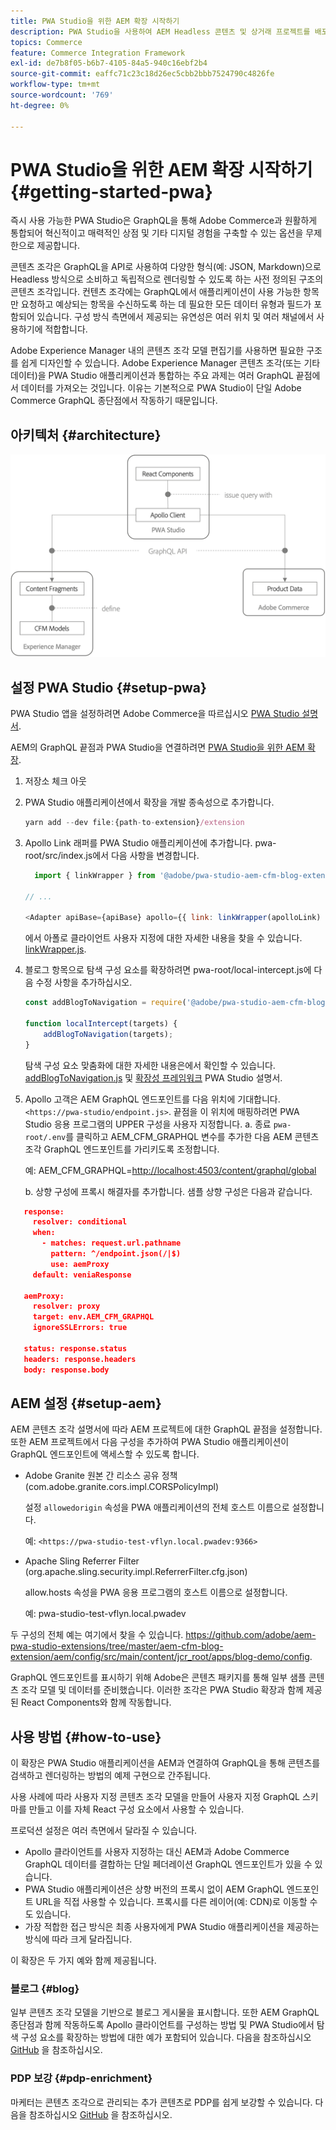 ```yaml
---
title: PWA Studio을 위한 AEM 확장 시작하기
description: PWA Studio을 사용하여 AEM Headless 콘텐츠 및 상거래 프로젝트를 배포하는 방법에 대해 알아봅니다.
topics: Commerce
feature: Commerce Integration Framework
exl-id: de7b8f05-b6b7-4105-84a5-940c16ebf2b4
source-git-commit: eaffc71c23c18d26ec5cbb2bbb7524790c4826fe
workflow-type: tm+mt
source-wordcount: '769'
ht-degree: 0%

---
```


# PWA Studio을 위한 AEM 확장 시작하기 {#getting-started-pwa}

즉시 사용 가능한 PWA Studio은 GraphQL을 통해 Adobe Commerce과 원활하게 통합되어 혁신적이고 매력적인 상점 및 기타 디지털 경험을 구축할 수 있는 옵션을 무제한으로 제공합니다.

콘텐츠 조각은 GraphQL을 API로 사용하여 다양한 형식(예: JSON, Markdown)으로 Headless 방식으로 소비하고 독립적으로 렌더링할 수 있도록 하는 사전 정의된 구조의 콘텐츠 조각입니다. 컨텐츠 조각에는 GraphQL에서 애플리케이션이 사용 가능한 항목만 요청하고 예상되는 항목을 수신하도록 하는 데 필요한 모든 데이터 유형과 필드가 포함되어 있습니다. 구성 방식 측면에서 제공되는 유연성은 여러 위치 및 여러 채널에서 사용하기에 적합합니다.

Adobe Experience Manager 내의 콘텐츠 조각 모델 편집기를 사용하면 필요한 구조를 쉽게 디자인할 수 있습니다. Adobe Experience Manager 콘텐츠 조각(또는 기타 데이터)을 PWA Studio 애플리케이션과 통합하는 주요 과제는 여러 GraphQL 끝점에서 데이터를 가져오는 것입니다. 이유는 기본적으로 PWA Studio이 단일 Adobe Commerce GraphQL 종단점에서 작동하기 때문입니다.

## 아키텍처 {#architecture}

![PWA 헤드리스 아키텍처](/help/commerce/cif/assets/pwa-studio/PWA-Studio_Architecture.png)

## 설정 PWA Studio {#setup-pwa}

PWA Studio 앱을 설정하려면 Adobe Commerce을 따르십시오 [PWA Studio 설명서](https://developer.adobe.com/commerce/pwa-studio/tutorials/).

AEM의 GraphQL 끝점과 PWA Studio을 연결하려면 [PWA Studio을 위한 AEM 확장](https://github.com/adobe/aem-pwa-studio-extensions).

1. 저장소 체크 아웃

1. PWA Studio 애플리케이션에서 확장을 개발 종속성으로 추가합니다.

   ```javascript
   yarn add --dev file:{path-to-extension}/extension
   ```

1. Apollo Link 래퍼를 PWA Studio 애플리케이션에 추가합니다. pwa-root/src/index.js에서 다음 사항을 변경합니다.

   ```javascript
     import { linkWrapper } from '@adobe/pwa-studio-aem-cfm-blog-extension';
   
   // ...
   
   <Adapter apiBase={apiBase} apollo={{ link: linkWrapper(apolloLink) }} store={store}>
   ```

   에서 아폴로 클라이언트 사용자 지정에 대한 자세한 내용을 찾을 수 있습니다. [linkWrapper.js](https://github.com/adobe/aem-pwa-studio-extensions/blob/master/aem-cfm-blog-extension/extension/src/linkWrapper.js).

1. 블로그 항목으로 탐색 구성 요소를 확장하려면 pwa-root/local-intercept.js에 다음 수정 사항을 추가하십시오.

   ```javascript
   const addBlogToNavigation = require('@adobe/pwa-studio-aem-cfm-blog-extension/src/addBlogToNavigation');
   
   function localIntercept(targets) {
       addBlogToNavigation(targets);
   }    
   ```

   탐색 구성 요소 맞춤화에 대한 자세한 내용은에서 확인할 수 있습니다. [addBlogToNavigation.js](https://github.com/adobe/aem-pwa-studio-extensions/blob/master/aem-cfm-blog-extension/extension/src/addBlogToNavigation.js) 및 [확장성 프레임워크](https://developer.adobe.com/commerce/pwa-studio/guides/general-concepts/extensibility/) PWA Studio 설명서.

1. Apollo 고객은 AEM GraphQL 엔드포인트를 다음 위치에 기대합니다. `<https://pwa-studio/endpoint.js>`. 끝점을 이 위치에 매핑하려면 PWA Studio 응용 프로그램의 UPPER 구성을 사용자 지정합니다. a. 종료 `pwa-root/.env`를 클릭하고 AEM_CFM_GRAPHQL 변수를 추가한 다음 AEM 콘텐츠 조각 GraphQL 엔드포인트를 가리키도록 조정합니다.

   예: AEM_CFM_GRAPHQL=<http://localhost:4503/content/graphql/global>

   b. 상향 구성에 프록시 해결자를 추가합니다. 샘플 상향 구성은 다음과 같습니다.

```json
   response:
     resolver: conditional
     when:
       - matches: request.url.pathname
         pattern: ^/endpoint.json(/|$)
         use: aemProxy
     default: veniaResponse

   aemProxy:
     resolver: proxy
     target: env.AEM_CFM_GRAPHQL
     ignoreSSLErrors: true

   status: response.status
   headers: response.headers
   body: response.body
```

## AEM 설정 {#setup-aem}

AEM 콘텐츠 조각 설명서에 따라 AEM 프로젝트에 대한 GraphQL 끝점을 설정합니다. 또한 AEM 프로젝트에서 다음 구성을 추가하여 PWA Studio 애플리케이션이 GraphQL 엔드포인트에 액세스할 수 있도록 합니다.

* Adobe Granite 원본 간 리소스 공유 정책(com.adobe.granite.cors.impl.CORSPolicyImpl)

  설정 `allowedorigin` 속성을 PWA 애플리케이션의 전체 호스트 이름으로 설정합니다.

  예:  `<https://pwa-studio-test-vflyn.local.pwadev:9366>`

* Apache Sling Referrer Filter (org.apache.sling.security.impl.ReferrerFilter.cfg.json)

  allow.hosts 속성을 PWA 응용 프로그램의 호스트 이름으로 설정합니다.

  예: pwa-studio-test-vflyn.local.pwadev

두 구성의 전체 예는 여기에서 찾을 수 있습니다. <https://github.com/adobe/aem-pwa-studio-extensions/tree/master/aem-cfm-blog-extension/aem/config/src/main/content/jcr_root/apps/blog-demo/config>.

GraphQL 엔드포인트를 표시하기 위해 Adobe은 콘텐츠 패키지를 통해 일부 샘플 콘텐츠 조각 모델 및 데이터를 준비했습니다. 이러한 조각은 PWA Studio 확장과 함께 제공된 React Components와 함께 작동합니다.

## 사용 방법 {#how-to-use}

이 확장은 PWA Studio 애플리케이션을 AEM과 연결하여 GraphQL을 통해 콘텐츠를 검색하고 렌더링하는 방법의 예제 구현으로 간주됩니다.

사용 사례에 따라 사용자 지정 콘텐츠 조각 모델을 만들어 사용자 지정 GraphQL 스키마를 만들고 이를 자체 React 구성 요소에서 사용할 수 있습니다.

프로덕션 설정은 여러 측면에서 달라질 수 있습니다.

* Apollo 클라이언트를 사용자 지정하는 대신 AEM과 Adobe Commerce GraphQL 데이터를 결합하는 단일 페더레이션 GraphQL 엔드포인트가 있을 수 있습니다.
* PWA Studio 애플리케이션은 상향 버전의 프록시 없이 AEM GraphQL 엔드포인트 URL을 직접 사용할 수 있습니다. 프록시를 다른 레이어(예: CDN)로 이동할 수도 있습니다.
* 가장 적합한 접근 방식은 최종 사용자에게 PWA Studio 애플리케이션을 제공하는 방식에 따라 크게 달라집니다.

이 확장은 두 가지 예와 함께 제공됩니다.

### 블로그 {#blog}

일부 콘텐츠 조각 모델을 기반으로 블로그 게시물을 표시합니다. 또한 AEM GraphQL 종단점과 함께 작동하도록 Apollo 클라이언트를 구성하는 방법 및 PWA Studio에서 탐색 구성 요소를 확장하는 방법에 대한 예가 포함되어 있습니다. 다음을 참조하십시오 [GitHub](https://github.com/adobe/aem-pwa-studio-extensions/tree/master/aem-cfm-blog-extension) 을 참조하십시오.

### PDP 보강 {#pdp-enrichment}

마케터는 콘텐츠 조각으로 관리되는 추가 콘텐츠로 PDP를 쉽게 보강할 수 있습니다. 다음을 참조하십시오 [GitHub](https://github.com/adobe/aem-pwa-studio-extensions/tree/master/aem-cif-product-page-extension) 을 참조하십시오.
